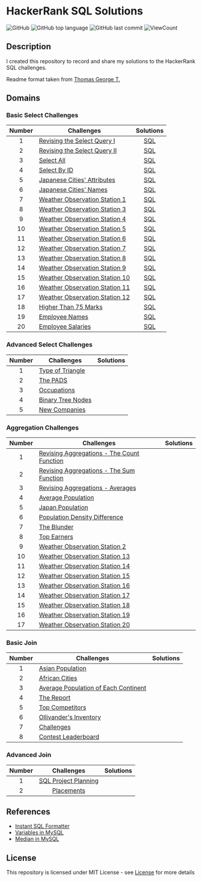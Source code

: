 # HackerRank SQL Solutions
![GitHub](https://img.shields.io/github/license/beatrizmakowski/HackerRank-SQL-Solutions?style=flat)
![GitHub top language](https://img.shields.io/github/languages/top/beatrizmakowski/HackerRank-SQL-Solutions?style=flat)
![GitHub last commit](https://img.shields.io/github/last-commit/beatrizmakowski/HackerRank-SQL-Solutions?style=flat)
![ViewCount](https://views.whatilearened.today/views/github/beatrizmakowski/HackerRank-SQL-Solutions.svg?cache=remove)

## Description
I created this repository to record and share my solutions to the HackerRank SQL challenges.

Readme format taken from [Thomas George T.](https://github.com/Thomas-George-T/HackerRank-SQL-Challenges-Solutions)


## Domains

### Basic Select Challenges

| Number | Challenges | Solutions |
|:------:|------------|:---------:|
| 1 | [Revising the Select Query I](https://www.hackerrank.com/challenges/revising-the-select-query/problem) | [SQL](Basic%20Select/Revising%20the%20Select%20Query%20I.sql) |
| 2 | [Revising the Select Query II](https://www.hackerrank.com/challenges/revising-the-select-query-2/problem) | [SQL](Basic%20Select/Revising%20the%20Select%20Query%20II.sql) |
| 3 | [Select All](https://www.hackerrank.com/challenges/select-all-sql/problem) | [SQL](Basic%20Select/Select%20All.sql) |
| 4 | [Select By ID](https://www.hackerrank.com/challenges/select-by-id/problem) | [SQL](Basic%20Select/Select%20By%20ID.sql) |
| 5 | [Japanese Cities' Attributes](https://www.hackerrank.com/challenges/japanese-cities-attributes/problem) | [SQL](Basic%20Select/Japanese%20Cities'%20Attributes.sql)
| 6 | [Japanese Cities' Names](https://www.hackerrank.com/challenges/japanese-cities-name/problem) | [SQL](Basic%20Select/Japanese%20Cities'%20Names.sql)
| 7 | [Weather Observation Station 1](https://www.hackerrank.com/challenges/weather-observation-station-1/problem) | [SQL](Basic%20Select/Weather%20Observation%20Station%201.sql) |
| 8 | [Weather Observation Station 3](https://www.hackerrank.com/challenges/weather-observation-station-3/problem) | [SQL](Basic%20Select/Weather%20Observation%20Station%203.sql) |
| 9 | [Weather Observation Station 4](https://www.hackerrank.com/challenges/weather-observation-station-4/problem) | [SQL](Basic%20Select/Weather%20Observation%20Station%204.sql) |
| 10| [Weather Observation Station 5](https://www.hackerrank.com/challenges/weather-observation-station-5/problem) | [SQL](Basic%20Select/Weather%20Observation%20Station%205.sql) |
| 11| [Weather Observation Station 6](https://www.hackerrank.com/challenges/weather-observation-station-6/problem) | [SQL](Basic%20Select/Weather%20Observation%20Station%206.sql) |
| 12| [Weather Observation Station 7](https://www.hackerrank.com/challenges/weather-observation-station-7/problem) | [SQL](Basic%20Select/Weather%20Observation%20Station%207.sql) |
| 13| [Weather Observation Station 8](https://www.hackerrank.com/challenges/weather-observation-station-8/problem) | [SQL](Basic%20Select/Weather%20Observation%20Station%208.sql) |
| 14| [Weather Observation Station 9](https://www.hackerrank.com/challenges/weather-observation-station-9/problem) | [SQL](Basic%20Select/Weather%20Observation%20Station%209.sql) |
| 15| [Weather Observation Station 10](https://www.hackerrank.com/challenges/weather-observation-station-10/problem) | [SQL](Basic%20Select/Weather%20Observation%20Station%2010.sql) | 
| 16| [Weather Observation Station 11](https://www.hackerrank.com/challenges/weather-observation-station-11/problem) | [SQL](Basic%20Select/Weather%20Observation%20Station%2011.sql) |
| 17| [Weather Observation Station 12](https://www.hackerrank.com/challenges/weather-observation-station-12/problem) | [SQL](Basic%20Select/Weather%20Observation%20Station%2012.sql) |
| 18| [Higher Than 75 Marks](https://www.hackerrank.com/challenges/more-than-75-marks/problem) | [SQL]() |
| 19| [Employee Names](https://www.hackerrank.com/challenges/name-of-employees/problem) | [SQL]() |
| 20| [Employee Salaries](https://www.hackerrank.com/challenges/salary-of-employees/problem) | [SQL]() |

### Advanced Select Challenges

| Number | Challenges | Solutions |
|:------:|------------|:---------:|
| 1 |[Type of Triangle](https://www.hackerrank.com/challenges/what-type-of-triangle/problem) | |
| 2 |[The PADS](https://www.hackerrank.com/challenges/the-pads/problem) | |
| 3 |[Occupations](https://www.hackerrank.com/challenges/occupations/problem) | |
| 4 |[Binary Tree Nodes](https://www.hackerrank.com/challenges/binary-search-tree-1/problem) | |
| 5 |[New Companies](https://www.hackerrank.com/challenges/the-company/problem) | |



### Aggregation Challenges

| Number | Challenges | Solutions |
|:------:|------------|:---------:|
| 1 | [Revising Aggregations - The Count Function](https://www.hackerrank.com/challenges/revising-aggregations-the-count-function/problem) |  | 
| 2 | [Revising Aggregations - The Sum Function](https://www.hackerrank.com/challenges/revising-aggregations-sum/problem) | |
| 3 | [Revising Aggregations - Averages](https://www.hackerrank.com/challenges/revising-aggregations-the-average-function/problem) | |
| 4 | [Average Population](https://www.hackerrank.com/challenges/average-population/problem) | |
| 5 | [Japan Population](https://www.hackerrank.com/challenges/japan-population/problem) | |
| 6 | [Population Density Difference](https://www.hackerrank.com/challenges/population-density-difference/problem) | |
| 7 | [The Blunder](https://www.hackerrank.com/challenges/the-blunder/problem) | |  
| 8 | [Top Earners](https://www.hackerrank.com/challenges/earnings-of-employees/problem) | |         
| 9 | [Weather Observation Station 2](https://www.hackerrank.com/challenges/weather-observation-station-2/problem) | |
| 10| [Weather Observation Station 13](https://www.hackerrank.com/challenges/weather-observation-station-13/problem) | |
| 11| [Weather Observation Station 14](https://www.hackerrank.com/challenges/weather-observation-station-14/problem) | |
| 12| [Weather Observation Station 15](https://www.hackerrank.com/challenges/weather-observation-station-15/problem) | |
| 13| [Weather Observation Station 16](https://www.hackerrank.com/challenges/weather-observation-station-16/problem) | |
| 14| [Weather Observation Station 17](https://www.hackerrank.com/challenges/weather-observation-station-17/problem) | |
| 15| [Weather Observation Station 18](https://www.hackerrank.com/challenges/weather-observation-station-18/problem) | |
| 16| [Weather Observation Station 19](https://www.hackerrank.com/challenges/weather-observation-station-19/problem) | |
| 17| [Weather Observation Station 20](https://www.hackerrank.com/challenges/weather-observation-station-20/problem) | |


### Basic Join

| Number | Challenges | Solutions |
|:------:|------------|:---------:|
| 1 | [Asian Population](https://www.hackerrank.com/challenges/asian-population/problem) | 
| 2 | [African Cities](https://www.hackerrank.com/challenges/african-cities/problem) | 
| 3 | [Average Population of Each Continent](https://www.hackerrank.com/challenges/average-population-of-each-continent/problem) | 
| 4 | [The Report](https://www.hackerrank.com/challenges/the-report/submissions/code/94188063) | 
| 5 | [Top Competitors](https://www.hackerrank.com/challenges/full-score/problem) | 
| 6 | [Ollivander's Inventory](https://www.hackerrank.com/challenges/harry-potter-and-wands/problem) | 
| 7 | [Challenges](https://www.hackerrank.com/challenges/challenges/problem) | 
| 8 | [Contest Leaderboard](https://www.hackerrank.com/challenges/contest-leaderboard/problem) | 

### Advanced Join

| Number |                                     Challenges                                     |                      Solutions                     |
|:------:|:----------------------------------------------------------------------------------:|:--------------------------------------------------:|
|    1   | [SQL Project Planning](https://www.hackerrank.com/challenges/sql-projects/problem) | 
|    2   | [Placements](https://www.hackerrank.com/challenges/placements/problem)             | 

## References

- [Instant SQL Formatter](http://www.dpriver.com/pp/sqlformat.htm)
- [Variables in MySQL](https://stackoverflow.com/a/11754790)
- [Median in MySQL](https://stackoverflow.com/a/7263925)


## License
This repository is licensed under MIT License - see [License](LICENSE.md) for more details
